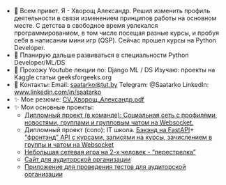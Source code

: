 - 👋 Всем привет. Я - Хворощ Александр.
Решил изменить профиль деятельности в связи изменением принципов работы на основном месте.
С детства в свободное время увлекался программированием, в том числе посещая разные курсы, и пробуя себя в написании
мини игр (QSP). Сейчас прошел курсы на Python Developer.
- 🌱 Планирую дальше развиваться в специальности Python Developer/ML/DS
- 👀 Прохожу Youtube лекции по:
   Django
   ML / DS
     Изучаю:
   проекты на Kaggle
  статьи geeksforgeeks.org
- 💞️ Контакты:
    Email: saatarko@tut.by
    Telegram: @Saatarko
    LinkedIn: www.linkedin.com/in/saatarko
- ✨ Мое резюме:
    [CV_Хворощ_Александр.pdf](https://github.com/user-attachments/files/17917027/CV_._.pdf)
- ✨ Мои основные проекты:
    - [Дипломный проект (в команде): Cоциальная сеть с профилями, новостями, группами и групповым чатом на Websocket.](https://github.com/Saatarko/diplom)
    - Дипломный проект (соло): IT школа. [Бэкэнд на FastAPI](https://github.com/Saatarko/-ourses-Fast_api-)+  [“фронтэнд” API c курсами, записями на курсы, зачислением в группы и чатом на Websocket](https://github.com/Saatarko/kivy_app) 
    - [Небольшая сетевая игра на 2-х человек - “перестрелка”](https://github.com/Saatarko/Pygame)
    - [Сайт для аудиторской организации](https://auditplus.by/) 
    - [Приложение для проведения тестов для аудиторской организации](https://github.com/Saatarko/Auduit_test)
   


    

<!---
Saatarko/Saatarko is a ✨ special ✨ repository because its `README.md` (this file) appears on your GitHub profile.
You can click the Preview link to take a look at your changes.
--->
